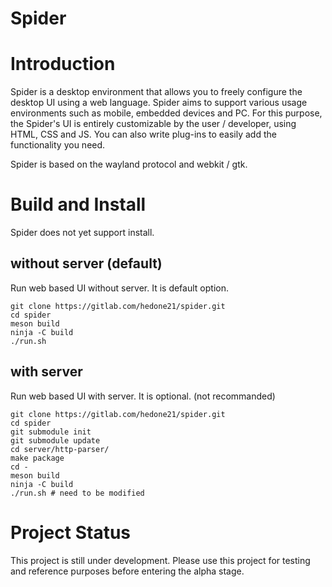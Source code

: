 # Spider

# Introduction
Spider is a desktop environment that allows you to freely configure the desktop UI using a web language. Spider aims to support various usage environments such as mobile, embedded devices and PC. For this purpose, the Spider's UI is entirely customizable by the user / developer, using HTML, CSS and JS. You can also write plug-ins to easily add the functionality you need.

Spider is based on the wayland protocol and webkit / gtk.

# Build and Install

Spider does not yet support install.

## without server (default)
Run web based UI without server. It is default option.
```
git clone https://gitlab.com/hedone21/spider.git 
cd spider
meson build
ninja -C build
./run.sh
```

## with server
Run web based UI with server. It is optional. (not recommanded)
```
git clone https://gitlab.com/hedone21/spider.git 
cd spider
git submodule init
git submodule update
cd server/http-parser/
make package
cd -
meson build
ninja -C build
./run.sh # need to be modified
```

# Project Status
This project is still under development. Please use this project for testing and reference purposes before entering the alpha stage.
